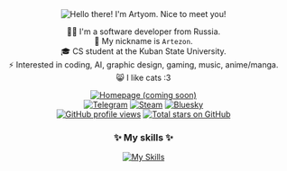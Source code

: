 <div align="center">

<picture>
  <source media="(prefers-color-scheme: dark)" srcset="https://readme-typing-svg.demolab.com?font=Nunito&weight=600&size=32&duration=2000&pause=500&color=FFFFFF&center=true&vCenter=true&width=435&height=60&lines=Hello+there+%F0%9F%91%8B;I'm+Artyom+%F0%9F%99%82;Nice+to+meet+you+%E2%9D%A4%EF%B8%8F"/>
  <img src="https://readme-typing-svg.demolab.com?font=Nunito&weight=600&size=32&duration=2000&pause=500&color=000000&center=true&vCenter=true&width=435&height=60&lines=Hello+there+%F0%9F%91%8B;I'm+Artyom+%F0%9F%99%82;Nice+to+meet+you+%E2%9D%A4%EF%B8%8F" alt="Hello there! I'm Artyom. Nice to meet you!"/>
</picture>

🧑‍💻 I'm a software developer from Russia.<br>
👤 My nickname is `Artezon`.<br>
🎓 CS student at the Kuban State University.<br>
⚡ Interested in coding, AI, graphic design, gaming, music, anime/manga.<br>
😸 I like cats :3<br>

<a href="#"><img src="https://img.shields.io/badge/Homepage_(coming_soon)-6662B1?style=for-the-badge" alt="Homepage (coming soon)" title="https://..."/></a><br>
<a href="https://t.me/artezon"><img src="https://img.shields.io/badge/Telegram-2CA5E0?style=for-the-badge&logo=telegram&logoColor=white" alt="Telegram" title="@artezon"/></a>
<a href="https://steamcommunity.com/id/artez0n"><img src="https://img.shields.io/badge/Steam-1B2838?style=for-the-badge&logo=steam&logoColor=white" alt="Steam" title="artez0n"/></a>
<a href="https://artezon.bsky.social"><img src="https://img.shields.io/badge/Bluesky-0085FF?style=for-the-badge&logo=bluesky&logoColor=white" alt="Bluesky" title="artezon.bsky.social"/></a><br>
<a href="#"><img src="https://img.shields.io/badge/dynamic/json?url=https%3A%2F%2Fcounterapi.com%2Fapi%2Fartezon%2Fview%2Fgithub&query=value&style=for-the-badge&label=Profile%20views&labelColor=E69010&color=FFA213" alt="GitHub profile views" title="GitHub profile views since 2025/06/28"/></a>
<a href="https://github.com/Artezon?tab=repositories&sort=stargazers"><img src="https://img.shields.io/github/stars/artezon?style=for-the-badge&labelColor=0CB32B&color=0ECC31" alt="Total stars on GitHub" title="Total stars on GitHub"/></a>

### ✨ My skills ✨
[![My Skills](https://skillicons.dev/icons?i=python,html,css,javascript,typescript,vuejs,pinia,nodejs,vite,golang,fastapi,java,kotlin,cs,postgresql,sqlite,flutter,qt,linux,photoshop&theme=dark&perline=7)]()

</div>
